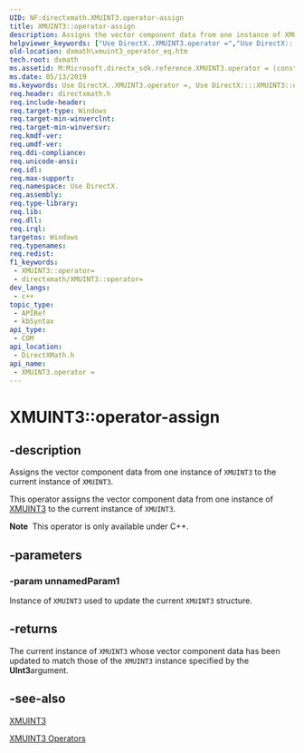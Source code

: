 ```yaml
---
UID: NF:directxmath.XMUINT3.operator-assign
title: XMUINT3::operator-assign
description: Assigns the vector component data from one instance of XMUINT3 to the current instance of XMUINT3.
helpviewer_keywords: ["Use DirectX..XMUINT3.operator =","Use DirectX::::XMUINT3::operator =","XMUINT3 structure [DirectX Math Support APIs]","operator = method","XMUINT3.operator =","XMUINT3.operator-assign","XMUINT3.operator=","XMUINT3::operator-assign","XMUINT3::operator=","dxmath.xmuint3_operator_eq","operator = method [DirectX Math Support APIs]","operator = method [DirectX Math Support APIs]","XMUINT3 structure","operator="]
old-location: dxmath\xmuint3_operator_eq.htm
tech.root: dxmath
ms.assetid: M:Microsoft.directx_sdk.reference.XMUINT3.operator = (const XMUINT3)
ms.date: 05/13/2019
ms.keywords: Use DirectX..XMUINT3.operator =, Use DirectX::::XMUINT3::operator =, XMUINT3 structure [DirectX Math Support APIs],operator = method, XMUINT3.operator =, XMUINT3.operator-assign, XMUINT3.operator=, XMUINT3::operator-assign, XMUINT3::operator=, dxmath.xmuint3_operator_eq, operator = method [DirectX Math Support APIs], operator = method [DirectX Math Support APIs],XMUINT3 structure, operator=
req.header: directxmath.h
req.include-header: 
req.target-type: Windows
req.target-min-winverclnt: 
req.target-min-winversvr: 
req.kmdf-ver: 
req.umdf-ver: 
req.ddi-compliance: 
req.unicode-ansi: 
req.idl: 
req.max-support: 
req.namespace: Use DirectX.
req.assembly: 
req.type-library: 
req.lib: 
req.dll: 
req.irql: 
targetos: Windows
req.typenames: 
req.redist: 
f1_keywords:
 - XMUINT3::operator=
 - directxmath/XMUINT3::operator=
dev_langs:
 - c++
topic_type:
 - APIRef
 - kbSyntax
api_type:
 - COM
api_location:
 - DirectXMath.h
api_name:
 - XMUINT3.operator =
---
```


# XMUINT3::operator-assign


## -description

Assigns the vector component data from one instance of <code>XMUINT3</code> to the current instance of <code>XMUINT3</code>.

This operator assigns the vector component data from one instance of <a href="/windows/win32/api/directxmath/ns-directxmath-xmuint3">XMUINT3</a> to the current instance of <code>XMUINT3</code>.

<div class="alert"><b>Note</b>  This operator is only available under C++.</div>

## -parameters

### -param unnamedParam1

Instance of <code>XMUINT3</code> used to update the current <code>XMUINT3</code> structure.

## -returns

The current instance of <code>XMUINT3</code> whose vector component data has been updated to match those of the <code>XMUINT3</code> instance specified by the <b>UInt3</b>argument.

## -see-also

<a href="/windows/win32/api/directxmath/ns-directxmath-xmuint3">XMUINT3</a>

<a href="https://msdn.microsoft.com/6e732b64-9926-4949-9292-c3ac3a553967">XMUINT3 Operators</a>

